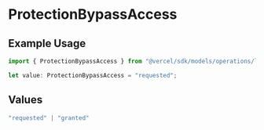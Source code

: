 # ProtectionBypassAccess

## Example Usage

```typescript
import { ProtectionBypassAccess } from "@vercel/sdk/models/operations/listaliases.js";

let value: ProtectionBypassAccess = "requested";
```

## Values

```typescript
"requested" | "granted"
```